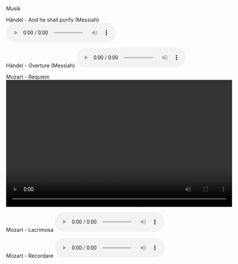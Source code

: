 Musik

Händel - And he shall purify (Messiah)
<audio src="https://drive.google.com/uc?export=download&id=1W6zcOrOyp0uLDpD-EhxY4ON5YZwAgFi0" controls preload></audio>

Händel - Overture (Messiah)
<audio src="https://drive.google.com/uc?export=download&id=1g7qEbv22XIl_BE6GYSbQycpavv-qW9zT" controls preload></audio>

Mozart - Requiem
<video width="618" height="347" controls preload> 
    <source src="https://drive.google.com/uc?export=download&id=1BTuLk2R_kpbxdgtUdZ_EMN8esoMg6tvy" media="only screen and (min-device-width: 568px)"></source> 
</video>

Mozart - Lacrimosa
<audio src="https://drive.google.com/uc?export=download&id=1Rumjy7dG0WZzV7a8Xi63lTbfimldewfb" controls preload></audio>

Mozart - Recordare
<audio src="https://drive.google.com/uc?export=download&id=1A0sRrmjeCzFhAyhuZt2KrGv_aiuN8jWM" controls preload></audio>
